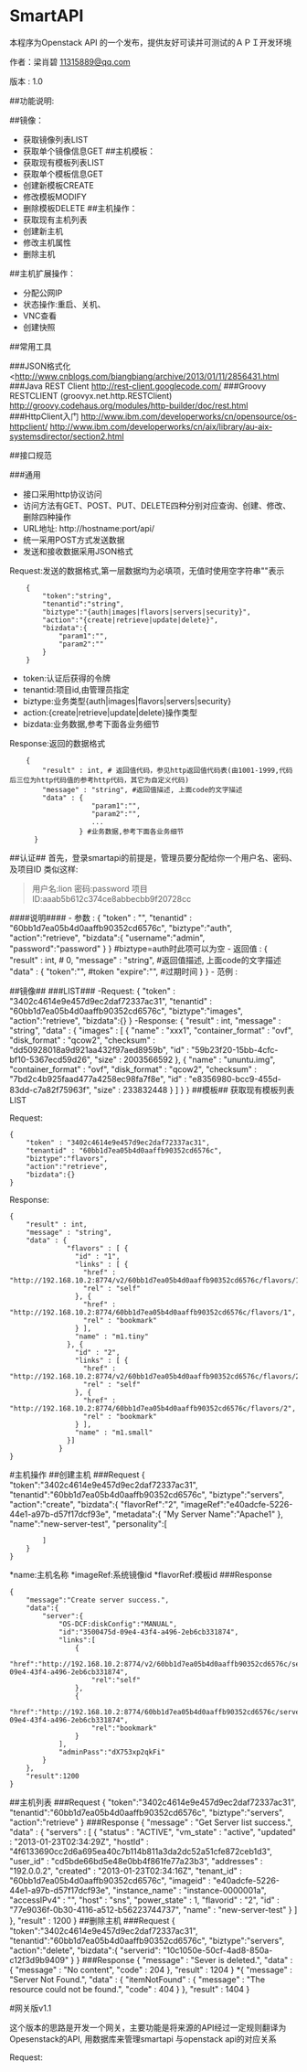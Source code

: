 SmartAPI
=========
本程序为Openstack API 的一个发布，提供友好可读并可测试的ＡＰＩ开发环境

作者：梁肖碧 <11315889@qq.com>

版本 : 1.0


##功能说明:

##镜像：
- 获取镜像列表LIST
- 获取单个镜像信息GET
##主机模板：
- 获取现有模板列表LIST
- 获取单个模板信息GET
- 创建新模板CREATE
- 修改模板MODIFY
- 删除模板DELETE
##主机操作：
- 获取现有主机列表
- 创建新主机
- 修改主机属性
- 删除主机

##主机扩展操作：
- 分配公网IP
- 状态操作:重启、关机、
- VNC查看
- 创建快照

   
##常用工具

###JSON格式化
    <http://www.cnblogs.com/biangbiang/archive/2013/01/11/2856431.html
###Java REST Client
    <http://rest-client.googlecode.com/>
###Groovy RESTCLIENT (groovyx.net.http.RESTClient)    
    <http://groovy.codehaus.org/modules/http-builder/doc/rest.html>
###HttpClient入门
    <http://www.ibm.com/developerworks/cn/opensource/os-httpclient/>
    <http://www.ibm.com/developerworks/cn/aix/library/au-aix-systemsdirector/section2.html>

##接口规范

###通用
- 接口采用http协议访问
- 访问方法有GET、POST、PUT、DELETE四种分别对应查询、创建、修改、删除四种操作
- URL地址: http://hostname:port/api/
- 统一采用POST方式发送数据
- 发送和接收数据采用JSON格式

Request:发送的数据格式,第一层数据均为必填项，无值时使用空字符串""表示

        {
            "token":"string",
            "tenantid":"string",
            "biztype":"{auth|images|flavors|servers|security}",
            "action":"{create|retrieve|update|delete}",
            "bizdata":{
                "param1":"",
                "param2":""
            }
        }
    
- token:认证后获得的令牌
- tenantid:项目id,由管理员指定
- biztype:业务类型{auth|images|flavors|servers|security}
- action:{create|retrieve|update|delete}操作类型
- bizdata:业务数据,参考下面各业务细节  
    
Response:返回的数据格式
    
        {
            "result" : int, # 返回值代码，参见http返回值代码表(由1001-1999,代码后三位为http代码值的参考http代码，其它为自定义代码)
            "message" : "string", #返回值描述, 上面code的文字描述
            "data" : { 
                        "param1":"",
                        "param2":"",
                        ...
                     } #业务数据,参考下面各业务细节
          }

##认证##
首先，登录smartapi的前提是，管理员要分配给你一个用户名、密码、及项目ID
类似这样:
> 用户名:lion
> 密码:password
> 项目ID:aaab5b612c374ce8abbecbb9f20728cc

####说明####
    - 参数 : 
        {
            "token" : "", 
            "tenantid" : "60bb1d7ea05b4d0aaffb90352cd6576c",
            "biztype":"auth",
            "action":"retrieve",
            "bizdata":{
                        "username":"admin", 
                        "password":"password"
                        }
        }
       #biztype=auth时此项可以为空
    - 返回值 :
         {
            "result" : int, # 0,
            "message" : "string", #返回值描述, 上面code的文字描述
            "data" : { 
                        "token":"", #token
                        "expire":"", #过期时间
                     } 
          }
    - 范例 : 

##镜像##
###LIST###
        -Request:
         {
            "token" : "3402c4614e9e457d9ec2daf72337ac31", 
            "tenantid" : "60bb1d7ea05b4d0aaffb90352cd6576c",
            "biztype":"images",
            "action":"retrieve",
            "bizdata":{}
        }
        -Response:
         {
            "result" : int, 
            "message" : "string", 
            "data" : {
                      "images" : [ {
                        "name" : "xxx1",
                        "container_format" : "ovf",
                        "disk_format" : "qcow2",
                        "checksum" : "dd50928018a9d921aa432f97aed8959b",
                        "id" : "59b23f20-15bb-4cfc-bf10-5367ecd59d26",
                        "size" : 2003566592
                      }, {
                        "name" : "ununtu.img",
                        "container_format" : "ovf",
                        "disk_format" : "qcow2",
                        "checksum" : "7bd2c4b925faad477a4258ec98fa7f8e",
                        "id" : "e8356980-bcc9-455d-83dd-c7a82f75963f",
                        "size" : 233832448
                      } ]
                    }
          }
##模板##
获取现有模板列表LIST
 
Request:

    {
        "token" : "3402c4614e9e457d9ec2daf72337ac31", 
        "tenantid" : "60bb1d7ea05b4d0aaffb90352cd6576c",
        "biztype":"flavors",
        "action":"retrieve",
        "bizdata":{}
    }

Response:

    {
        "result" : int, 
        "message" : "string", 
        "data" : {
                  "flavors" : [ {
                    "id" : "1",
                    "links" : [ {
                      "href" : "http://192.168.10.2:8774/v2/60bb1d7ea05b4d0aaffb90352cd6576c/flavors/1",
                      "rel" : "self"
                    }, {
                      "href" : "http://192.168.10.2:8774/60bb1d7ea05b4d0aaffb90352cd6576c/flavors/1",
                      "rel" : "bookmark"
                    } ],
                    "name" : "m1.tiny"
                  }, {
                    "id" : "2",
                    "links" : [ {
                      "href" : "http://192.168.10.2:8774/v2/60bb1d7ea05b4d0aaffb90352cd6576c/flavors/2",
                      "rel" : "self"
                    }, {
                      "href" : "http://192.168.10.2:8774/60bb1d7ea05b4d0aaffb90352cd6576c/flavors/2",
                      "rel" : "bookmark"
                    } ],
                    "name" : "m1.small"
                  }]
                }
    }

#主机操作
##创建主机
###Request 
    {
        "token":"3402c4614e9e457d9ec2daf72337ac31",
        "tenantid":"60bb1d7ea05b4d0aaffb90352cd6576c",
        "biztype":"servers",
        "action":"create",
        "bizdata":{
            "flavorRef":"2",
            "imageRef":"e40adcfe-5226-44e1-a97b-d57f17dcf93e",
            "metadata":{
                "My Server Name":"Apache1"
            },
            "name":"new-server-test",
            "personality":[
                
            ]
        }
    }
*name:主机名称
*imageRef:系统镜像id
*flavorRef:模板id
###Response

    {
        "message":"Create server success.",
        "data":{
            "server":{
                "OS-DCF:diskConfig":"MANUAL",
                "id":"3500475d-09e4-43f4-a496-2eb6cb331874",
                "links":[
                    {
                        "href":"http://192.168.10.2:8774/v2/60bb1d7ea05b4d0aaffb90352cd6576c/servers/3500475d-09e4-43f4-a496-2eb6cb331874",
                        "rel":"self"
                    },
                    {
                        "href":"http://192.168.10.2:8774/60bb1d7ea05b4d0aaffb90352cd6576c/servers/3500475d-09e4-43f4-a496-2eb6cb331874",
                        "rel":"bookmark"
                    }
                ],
                "adminPass":"dX753xp2qkFi"
            }
        },
        "result":1200
    }
##主机列表
###Request
    {
        "token":"3402c4614e9e457d9ec2daf72337ac31",
        "tenantid":"60bb1d7ea05b4d0aaffb90352cd6576c",
        "biztype":"servers",
        "action":"retrieve"
 }
###Response
    {
  "message" : "Get Server list success.",
  "data" : {
    "servers" : [ {
      "status" : "ACTIVE",
      "vm_state" : "active",
      "updated" : "2013-01-23T02:34:29Z",
      "hostId" : "4f6133690cc2d6a695ea40c7b114b811a3da2dc52a51cfe872ceb1d3",
      "user_id" : "cd5bde66bd5e48e0bb4f861fe77a23b3",
      "addresses" : "192.0.0.2",
      "created" : "2013-01-23T02:34:16Z",
      "tenant_id" : "60bb1d7ea05b4d0aaffb90352cd6576c",
      "imageid" : "e40adcfe-5226-44e1-a97b-d57f17dcf93e",
      "instance_name" : "instance-0000001a",
      "accessIPv4" : "",
      "host" : "sns",
      "power_state" : 1,
      "flavorid" : "2",
      "id" : "77e9036f-0b30-4116-a512-b56223744737",
      "name" : "new-server-test"
    } ]
  },
  "result" : 1200
}
##删除主机
###Request
    {
        "token":"3402c4614e9e457d9ec2daf72337ac31",
        "tenantid":"60bb1d7ea05b4d0aaffb90352cd6576c",
        "biztype":"servers",
        "action":"delete",
        "bizdata":{
            "serverid": "10c1050e-50cf-4ad8-850a-c12f3d9b9409"
        }
    }
###Response
    {
      "message" : "Sever is deleted.",
      "data" : {
        "message" : "No content",
        "code" : 204
      },
      "result" : 1204
    }
    *{
      "message" : "Server Not Found.",
      "data" : {
        "itemNotFound" : {
          "message" : "The resource could not be found.",
          "code" : 404
        }
      },
      "result" : 1404
    }
    
    
#网关版v1.1

这个版本的思路是开发一个网关，主要功能是将来源的API经过一定规则翻译为Opesenstack的API,
用数据库来管理smartapi 与openstack api的对应关系


Request:

